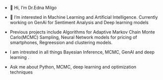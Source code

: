 - 👋 Hi, I’m Dr.Edna Milgo
- 👀 I’m interested in Machine Learning and Artificial Intelligence. Currently working on GenAi for Sentiment Analysis and Deep learning models
  
- Previous projects include Algorithms for Adaptive  Markov Chain Monte Carlo(MCMC) Sampling, Neural Network models for pricing of smartphones, Regreession and clustering models. 

- I am intrested in all things Bayesian Inference, MCMC, GenAI and deep learning . 

- Ask me about Python, MCMC, deep learning and optimization techniques

<!---
ednamilgo/ednamilgo is a ✨ special ✨ repository because its `README.md` (this file) appears on your GitHub profile.
You can click the Preview link to take a look at your changes.
--->
